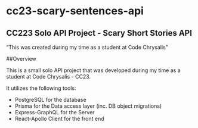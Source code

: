 # cc23-scary-sentences-api
**CC223 Solo API Project - Scary Short Stories API**
----
“This was created during my time as a student at Code Chrysalis”

##Overview

This is a small solo API project that was developed during my time as a student at Code Chrysalis - CC23.

It utilizes the following tools:
- PostgreSQL for the database
- Prisma for the Data access layer (inc. DB object migrations)
- Express-GraphQL for the Server
- React-Apollo Client for the front end